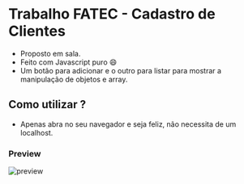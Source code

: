 # Trabalho FATEC - Cadastro de Clientes
- Proposto em sala.
- Feito com Javascript puro :smile:
- Um botão para adicionar e o outro para listar para mostrar a manipulação de
objetos e array.

## Como utilizar ?
- Apenas abra no seu navegador e seja feliz, não necessita de um localhost.


### Preview

![preview](https://user-images.githubusercontent.com/31348487/65470866-57e03f80-de43-11e9-9b42-311b5934ff16.png)

